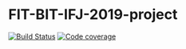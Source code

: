 # FIT-BIT-IFJ-2019-project

[![Build Status](https://travis-ci.com/Roman3349/FIT-BIT-IFJ-2019-project.svg?token=7VpMcGETTy8vt99girhh&branch=master)](https://travis-ci.com/Roman3349/FIT-BIT-IFJ-2019-project)
[![Code coverage](https://codecov.io/gh/Roman3349/FIT-BIT-IFJ-2019-project/branch/master/graphs/badge.svg?token=ZOT1pLHNrn)](https://codecov.io/gh/Roman3349/FIT-BIT-IFJ-2019-project/branch/master)
